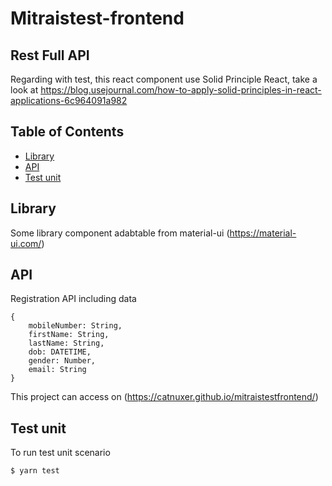 # Mitraistest-frontend

## Rest Full API 
Regarding with test, this react component use Solid Principle React,
take a look at https://blog.usejournal.com/how-to-apply-solid-principles-in-react-applications-6c964091a982

## Table of Contents
- [Library](#library)
- [API](#api)
- [Test unit](#testunit)

## Library
Some library component adabtable from material-ui (https://material-ui.com/)

## API
Registration API including data
```
{
    mobileNumber: String,
    firstName: String,
    lastName: String,
    dob: DATETIME,
    gender: Number,
    email: String
}
```

This project can access on
(https://catnuxer.github.io/mitraistestfrontend/)

## Test unit
To run test unit scenario

```bash
$ yarn test
```
